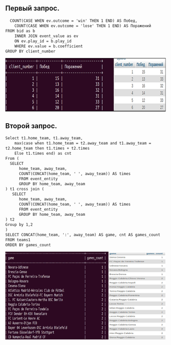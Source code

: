  ## Первый запрос.
```SELECT b.client_number as client_number, 
  COUNT(CASE WHEN ev.outcome = 'win' THEN 1 END) AS Побед, 
    COUNT(CASE WHEN ev.outcome = 'lose' THEN 1 END) AS Поражений
FROM bid as b 
    INNER JOIN event_value as ev 
    ON ev.play_id = b.play_id
    WHERE ev.value = b.coefficient
GROUP BY client_number
```
<img width="863" alt="2" src="https://github.com/svitbka/test_sql/blob/main/img/ans_sql_1.png">

## Второй запрос.
```SWITH teams1 AS (
Select t1.home_team, t1.away_team, 
    max(case when t1.home_team = t2.away_team and t1.away_team = t2.home_team then t1.times + t2.times 
    Else t1.times end) as cnt 
From (
  SELECT 
      home_team, away_team, 
      COUNT(CONCAT(home_team, ' ', away_team)) AS times
      FROM event_entity 
      GROUP BY home_team, away_team
) t1 cross join (
   SELECT 
      home_team, away_team, 
      COUNT(CONCAT(home_team, ' ', away_team)) AS times
      FROM event_entity 
      GROUP BY home_team, away_team
) t2 
Group by 1,2
) 
SELECT CONCAT(home_team, ':', away_team) AS game, cnt AS games_count FROM teams1 
ORDER BY games_count
```
<img width="863" alt="2" src="https://github.com/svitbka/test_sql/blob/main/img/ans_sql_2.png">
